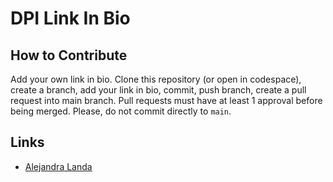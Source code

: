 # DPI Link In Bio

## How to Contribute
Add your own link in bio. Clone this repository (or open in codespace), create a branch, add your link in bio, commit, push branch, create a pull request into main branch. Pull requests must have at least 1 approval before being merged. Please, do not commit directly to `main`. 


## Links








- [Alejandra Landa](https://alelanda-rq.github.io/)
